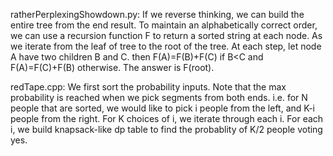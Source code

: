 ratherPerplexingShowdown.py: If we reverse thinking, we can build the entire tree from the end result. To maintain an alphabetically correct order, we can use a recursion function F to return a sorted string at each node. As we iterate from the leaf of tree to the root of the tree. At each step, let node A have two children B and C. then F(A)=F(B)+F(C) if B<C and F(A)=F(C)+F(B) otherwise. The answer is F(root).

redTape.cpp: We first sort the probability inputs. Note that the max probability is reached when we pick segments from both ends. i.e. for N people that are sorted, we would like to pick i people from the left, and K-i people from the right. For K choices of i, we iterate through each i. For each i, we build knapsack-like dp table to find the probablity of K/2 people voting yes. 
